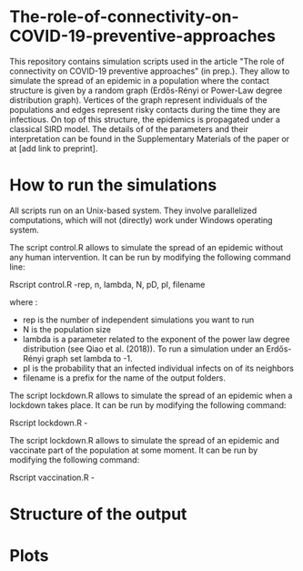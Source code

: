 # The-role-of-connectivity-on-COVID-19-preventive-approaches

This repository contains simulation scripts used in the article "The role of connectivity on COVID-19 preventive approaches" (in prep.). 
They allow to simulate the spread of an epidemic in a population where the contact structure is given by a random graph (Erdős-Rényi or Power-Law degree distribution graph). Vertices of the graph represent individuals of the populations and edges represent risky contacts during the time they are infectious. On top of this structure, the epidemics is propagated under a classical SIRD model. The details of of the parameters and their interpretation can be found in the Supplementary Materials of the paper or at [add link to preprint].


# How to run the simulations
All scripts run on an Unix-based system. They involve parallelized computations, which will not (directly) work under Windows operating system.

The script control.R allows to simulate the spread of an epidemic without any human intervention. It can be run by modifying the following command line: 

Rscript control.R -rep, n, lambda, N, pD, pI, filename   

where : 
 - rep is the number of independent simulations you want to run
 - N is the population size
 - lambda is a parameter related to the exponent of the power law degree distribution (see Qiao et al. (2018)). To run a simulation under an Erdős-Rényi graph set lambda to -1. 
 - pI is the probability that an infected individual infects on of its neighbors
 - filename is a prefix for the name of the output folders. 

The script lockdown.R allows to simulate the spread of an epidemic when a lockdown takes place. It can be run by  modifying  the following command:

Rscript lockdown.R -

The script lockdown.R allows to simulate the spread of an epidemic and vaccinate part of the population at some moment. It can be run by  modifying  the following command:

Rscript vaccination.R -


# Structure of the output

# Plots 

